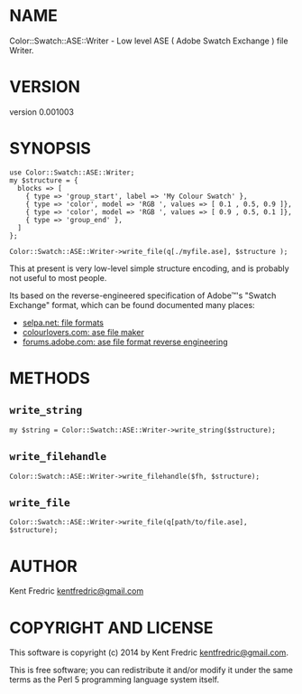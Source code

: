 # NAME

Color::Swatch::ASE::Writer - Low level ASE ( Adobe Swatch Exchange ) file Writer.

# VERSION

version 0.001003

# SYNOPSIS

    use Color::Swatch::ASE::Writer;
    my $structure = {
      blocks => [
        { type => 'group_start', label => 'My Colour Swatch' },
        { type => 'color', model => 'RGB ', values => [ 0.1 , 0.5, 0.9 ]},
        { type => 'color', model => 'RGB ', values => [ 0.9 , 0.5, 0.1 ]},
        { type => 'group_end' },
      ]
    };

    Color::Swatch::ASE::Writer->write_file(q[./myfile.ase], $structure );

This at present is very low-level simple structure encoding, and is probably not useful to most people.

Its based on the reverse-engineered specification of Adobe™'s "Swatch Exchange" format, which can be found documented many places:

- [selpa.net: file formats](http://www.selapa.net/swatches/colors/fileformats.php)
- [colourlovers.com: ase file maker](http://www.colourlovers.com/ase.phps)
- [forums.adobe.com: ase file format reverse engineering](https://forums.adobe.com/thread/322021?start=0&tstart=0)

# METHODS

## `write_string`

    my $string = Color::Swatch::ASE::Writer->write_string($structure);

## `write_filehandle`

    Color::Swatch::ASE::Writer->write_filehandle($fh, $structure);

## `write_file`

    Color::Swatch::ASE::Writer->write_file(q[path/to/file.ase], $structure);

# AUTHOR

Kent Fredric <kentfredric@gmail.com>

# COPYRIGHT AND LICENSE

This software is copyright (c) 2014 by Kent Fredric <kentfredric@gmail.com>.

This is free software; you can redistribute it and/or modify it under
the same terms as the Perl 5 programming language system itself.
